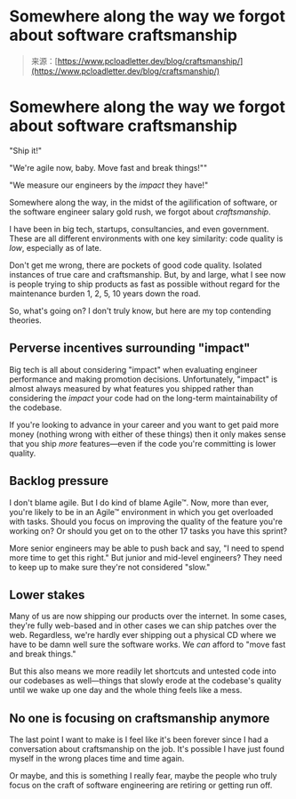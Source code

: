 <!--yml
category: 未分类
date: 2024-05-27 14:38:55
-->

# Somewhere along the way we forgot about software craftsmanship

> 来源：[https://www.pcloadletter.dev/blog/craftsmanship/](https://www.pcloadletter.dev/blog/craftsmanship/)

<main id="skip">

# Somewhere along the way we forgot about software craftsmanship

"Ship it!"

"We're agile now, baby. Move fast and break things!""

"We measure our engineers by the *impact* they have!"

Somewhere along the way, in the midst of the agilification of software, or the software engineer salary gold rush, we forgot about *craftsmanship*.

I have been in big tech, startups, consultancies, and even government. These are all different environments with one key similarity: code quality is *low*, especially as of late.

Don't get me wrong, there are pockets of good code quality. Isolated instances of true care and craftsmanship. But, by and large, what I see now is people trying to ship products as fast as possible without regard for the maintenance burden 1, 2, 5, 10 years down the road.

So, what's going on? I don't truly know, but here are my top contending theories.

## Perverse incentives surrounding "impact"

Big tech is all about considering "impact" when evaluating engineer performance and making promotion decisions. Unfortunately, "impact" is almost always measured by what features you shipped rather than considering the *impact* your code had on the long-term maintainability of the codebase.

If you're looking to advance in your career and you want to get paid more money (nothing wrong with either of these things) then it only makes sense that you ship *more* features—even if the code you're committing is lower quality.

## Backlog pressure

I don't blame agile. But I do kind of blame Agile™. Now, more than ever, you're likely to be in an Agile™ environment in which you get overloaded with tasks. Should you focus on improving the quality of the feature you're working on? Or should you get on to the other 17 tasks you have this sprint?

More senior engineers may be able to push back and say, "I need to spend more time to get this right." But junior and mid-level engineers? They need to keep up to make sure they're not considered "slow."

## Lower stakes

Many of us are now shipping our products over the internet. In some cases, they're fully web-based and in other cases we can ship patches over the web. Regardless, we're hardly ever shipping out a physical CD where we have to be damn well sure the software works. We *can* afford to "move fast and break things."

But this also means we more readily let shortcuts and untested code into our codebases as well—things that slowly erode at the codebase's quality until we wake up one day and the whole thing feels like a mess.

## No one is focusing on craftsmanship anymore

The last point I want to make is I feel like it's been forever since I had a conversation about craftsmanship on the job. It's possible I have just found myself in the wrong places time and time again.

Or maybe, and this is something I really fear, maybe the people who truly focus on the craft of software engineering are retiring or getting run off.

</main>